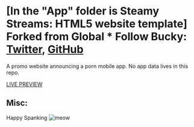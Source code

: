 # [In the "App" folder is Steamy Streams: HTML5 website template] Forked from Global * Follow Bucky: [Twitter](https://twitter.com/BuckyMaler), [GitHub](https://github.com/BuckyMaler)


A promo website announcing a porn mobile app. No app data lives in this repo.


[LIVE PREVIEW](https://mywetpuss.com/app/index.html)

## Misc:
Happy Spanking
![meow](https://github.com/steamystreams/steamystreams.github.io/blob/main/scroll_cat2.gif)
